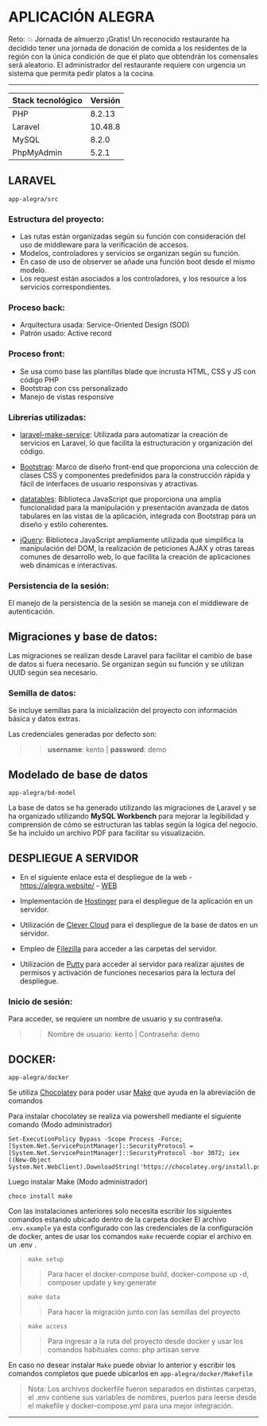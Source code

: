 # APLICACIÓN ALEGRA
Reto: 💥
Jornada de almuerzo ¡Gratis!
Un reconocido restaurante ha decidido tener una jornada de donación de comida a los residentes de la región con la única condición de que el plato que obtendrán los comensales será aleatorio. El administrador del restaurante requiere con urgencia un sistema que permita pedir platos a la cocina.

----
| Stack tecnológico| Versión|
| ------        | ------    |
| PHP           | 8.2.13    |
| Laravel       | 10.48.8   |
| MySQL         | 8.2.0     |
| PhpMyAdmin    | 5.2.1     |



## LARAVEL
`app-alegra/src`

### Estructura del proyecto:
- Las rutas están organizadas según su función con consideración del uso de middleware para la verificación de accesos.
- Modelos, controladores y servicios se organizan según su función.
- En caso de uso de observer se añade una función boot desde el mismo modelo.
- Los request están asociados a los controladores, y los resource a los servicios correspondientes.

### Proceso back:
* Arquitectura usada: Service-Oriented Design (SOD)
* Patrón usado: Active record

### Proceso front:
* Se usa como base las plantillas blade que incrusta HTML, CSS y JS con código PHP
* Bootstrap con css personalizado
* Manejo de vistas responsive

### Librerías utilizadas:
* [laravel-make-service](https://github.com/getsolaris/laravel-make-service): Utilizada para automatizar la creación de servicios en Laravel, lo que facilita la estructuración y organización del código.

* [Bootstrap](https://getbootstrap.com/): Marco de diseño front-end que proporciona una colección de clases CSS y componentes predefinidos para la construcción rápida y fácil de interfaces de usuario responsivas y atractivas.

* [datatables](https://datatables.net/examples/styling/bootstrap5.html): Biblioteca JavaScript que proporciona una amplia funcionalidad para la manipulación y presentación avanzada de datos tabulares en las vistas de la aplicación, integrada con Bootstrap para un diseño y estilo coherentes.

* [jQuery](https://jquery.com/): Biblioteca JavaScript ampliamente utilizada que simplifica la manipulación del DOM, la realización de peticiones AJAX y otras tareas comunes de desarrollo web, lo que facilita la creación de aplicaciones web dinámicas e interactivas.

### Persistencia de la sesión:
El manejo de la persistencia de la sesión se maneja con el middleware de autenticación.




## Migraciones y base de datos:
Las migraciones se realizan desde Laravel para facilitar el cambio de base de datos si fuera necesario. Se organizan según su función y se utilizan UUID según sea necesario.

### Semilla de datos:
Se incluye semillas para la inicialización del proyecto con información básica y datos extras. 

Las credenciales generadas por defecto son:
>> **username**: kento | **password**: demo



## Modelado de base de datos
`app-alegra/bd-model`

La base de datos se ha generado utilizando las migraciones de Laravel y se ha organizado utilizando **MySQL Workbench** para mejorar la legibilidad y comprensión de cómo se estructuran las tablas según la lógica del negocio. Se ha incluido un archivo PDF para facilitar su visualización.



## DESPLIEGUE A SERVIDOR
* En el siguiente enlace esta el despliegue de la web - https://alegra.website/ - [WEB](https://www.hostinger.com/)

* Implementación de [Hostinger](https://www.hostinger.com/) para el despliegue de la aplicación en un servidor.

* Utilización de [Clever Cloud](https://developers.clever-cloud.com/doc/) para el despliegue de la base de datos en un servidor.

* Empleo de [Filezilla](https://filezilla-project.org/) para acceder a las carpetas del servidor.

* Utilización de [Putty](https://www.putty.org/) para acceder al servidor para realizar ajustes de permisos y activación de funciones necesarios para la lectura del despliegue.

### Inicio de sesión:
Para acceder, se requiere un nombre de usuario y su contraseña.
>> Nombre de usuario: kento | Contraseña: demo



## DOCKER:
`app-alegra/docker`

Se utiliza [Chocolatey](https://chocolatey.org/) para poder usar [Make](https://community.chocolatey.org/packages/make) que ayuda en la abreviación de comandos

Para instalar chocolatey se realiza via powershell mediante el siguiente comando (Modo administrador)

```
Set-ExecutionPolicy Bypass -Scope Process -Force; [System.Net.ServicePointManager]::SecurityProtocol = [System.Net.ServicePointManager]::SecurityProtocol -bor 3072; iex ((New-Object System.Net.WebClient).DownloadString('https://chocolatey.org/install.ps1'))
```

Luego instalar Make (Modo administrador)

```
choco install make
```

Con las instalaciones anteriores solo necesita escribir los siguientes comandos estando ubicado dentro de la carpeta docker
El archivo `.env.example` ya esta configurado con las credenciales de la configuración de docker, antes de usar los comandos `make` recuerde copiar el archivo en un .env .
>`make setup`
>>Para hacer el docker-compose build, docker-compose up -d, composer update y key:generate

>`make data`
>>Para hacer la migración junto con las semillas del proyecto

>`make access`
>>Para ingresar a la ruta del proyecto desde docker y usar los comandos habituales como: php artisan serve

En caso no desear instalar `Make` puede obviar lo anterior y escribir los comandos completos que puede ubicarlos en `app-alegra/docker/Makefile`

>Nota: Los archivos dockerfile fueron separados en distintas carpetas, el .env contiene sus variables de nombres, puertos para leerse desde el makefile y docker-compose.yml para una mejor integración.

---
